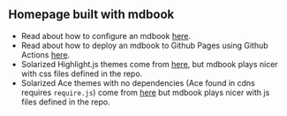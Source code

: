 ## Homepage built with mdbook 

- Read about how to configure an mdbook [here](https://github.com/rust-lang/mdBook/tree/master/book-example/src/format).
- Read about how to deploy an mdbook to Github Pages using Github Actions [here](https://github.com/peaceiris/actions-mdbook).
- Solarized Highlight.js themes come from [here](https://cdnjs.com/libraries/highlight.js/), but mdbook plays nicer
with css files defined in the repo.
- Solarized Ace themes with no dependencies (Ace found in cdns requires `require.js`) come from [here](https://github.com/ajaxorg/ace-builds/tree/master/src-min-noconflict)
but mdbook plays nicer with js files defined in the repo.